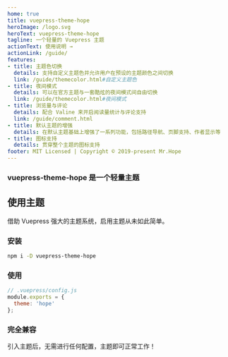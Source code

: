 ```yaml
---
home: true
title: vuepress-theme-hope
heroImage: /logo.svg
heroText: vuepress-theme-hope
tagline: 一个轻量的 Vuepress 主题
actionText: 使用说明 →
actionLink: /guide/
features:
- title: 主题色切换
  details: 支持自定义主题色并允许用户在预设的主题颜色之间切换
  link: /guide/themecolor.html#自定义主题色
- title: 夜间模式
  details: 可以在官方主题与一套酷炫的夜间模式间自由切换
  link: /guide/themecolor.html#夜间模式
- title: 浏览量与评论
  details: 配合 Valine 来开启阅读量统计与评论支持
  link: /guide/comment.html
- title: 默认主题的增强
  details: 在默认主题基础上增强了一系列功能，包括路径导航、页脚支持、作者显示等
- title: 图标支持
  details: 贯穿整个主题的图标支持
footer: MIT Licensed | Copyright © 2019-present Mr.Hope
---
```


### vuepress-theme-hope 是一个轻量主题

## 使用主题

借助 Vuepress 强大的主题系统，启用主题从未如此简单。

### 安装

```bash
npm i -D vuepress-theme-hope
```

### 使用

```js
// .vuepress/config.js
module.exports = {
  theme: 'hope'
};
```

### 完全兼容

引入主题后，无需进行任何配置，主题即可正常工作！
